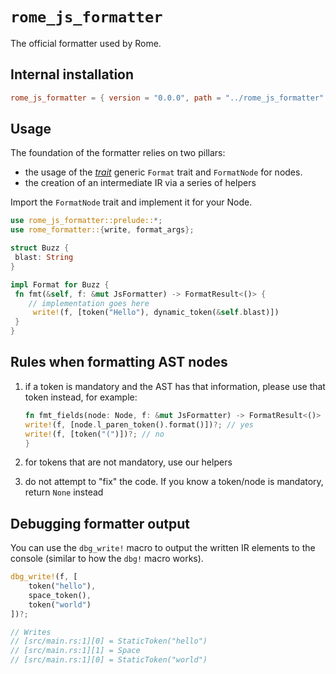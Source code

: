 # `rome_js_formatter`

The official formatter used by Rome.

## Internal installation

```toml
rome_js_formatter = { version = "0.0.0", path = "../rome_js_formatter" }
```

## Usage

The foundation of the formatter relies on two pillars:

- the usage of the [*trait*](https://doc.rust-lang.org/reference/items/traits.html) generic `Format` trait and `FormatNode` for nodes.
- the creation of an intermediate IR via a series of helpers

Import the `FormatNode` trait and implement it for your Node.

```rust
use rome_js_formatter::prelude::*;
use rome_formatter::{write, format_args};

struct Buzz {
 blast: String
}

impl Format for Buzz {
 fn fmt(&self, f: &mut JsFormatter) -> FormatResult<()> {
 	// implementation goes here
	 write!(f, [token("Hello"), dynamic_token(&self.blast)])
 }
}

```

## Rules when formatting AST nodes

1. if a token is mandatory and the AST has that information, please use that token instead, for example:

	```rust
	fn fmt_fields(node: Node, f: &mut JsFormatter) -> FormatResult<()> {
    write!(f, [node.l_paren_token().format()])?; // yes
    write!(f, [token("(")])?; // no
	}
	```

2. for tokens that are not mandatory, use our helpers
3. do not attempt to "fix" the code. If you know a token/node is mandatory, return `None` instead

## Debugging formatter output

You can use the `dbg_write!` macro to output the written IR elements to the console (similar to how the `dbg!` macro works).

```rust
dbg_write!(f, [
	token("hello"),
	space_token(),
	token("world")
])?;

// Writes
// [src/main.rs:1][0] = StaticToken("hello")
// [src/main.rs:1][1] = Space
// [src/main.rs:1][0] = StaticToken("world")
```
